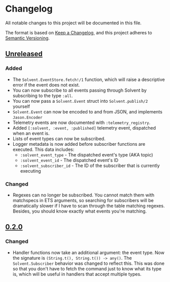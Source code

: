 # Changelog
All notable changes to this project will be documented in this file.

The format is based on [Keep a Changelog](https://keepachangelog.com/en/1.0.0/),
and this project adheres to [Semantic Versioning](https://semver.org/spec/v2.0.0.html).

## [Unreleased]

### Added

- The `Solvent.EventStore.fetch!/1` function, which will raise a descriptive error if the event does not exist.
- You can now subscribe to all events passing through Solvent by subscribing to the type `:all`.
- You can now pass a `Solvent.Event` struct into `Solvent.publish/2` yourself
- `Solvent.Event` can now be encoded to and from JSON, and implements `Jason.Encoder`
- Telemetry events are now documented with `:telemetry_registry`.
- Added `[:solvent, :event, :published]` telemetry event,
  dispatched when an event is.
- Lists of event types can now be subscribed.
- Logger metadata is now added before subscriber functions are executed.
  This data includes:
    - `:solvent_event_type` - The dispatched event's type (AKA topic)
    - `:solvent_event_id` - The dispatched event's ID
    - `:solvent_subscriber_id` - The ID of the subscriber that is currently executing

### Changed

- Regexes can no longer be subscribed. You cannot match them with matchspecs
  in ETS arguments, so searching for subscribers will be dramatically slower
  if I have to scan through the table matching regexes. Besides, you should
  know exactly what events you're matching.

## [0.2.0]

### Changed

- Handler functions now take an additional argument: the event type.
  Now the signature is `(String.t(), String.t()) -> any()`.
  The `Solvent.Subscriber` behavior was changed to reflect this.
  This was done so that you don't have to fetch the command just to know what
  its type is, which will be useful in handlers that accept multiple types.

[Unreleased]: https://github.com/Cantido/solvent/compare/v0.2.0...HEAD
[0.2.0]: https://github.com/Cantido/solvent/compare/v0.1.0...v0.2.0
